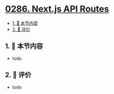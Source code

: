 # [0286. Next.js API Routes](https://github.com/tnotesjs/TNotes.react/tree/main/notes/0286.%20Next.js%20API%20Routes)

<!-- region:toc -->

- [1. 🎯 本节内容](#1--本节内容)
- [2. 🫧 评价](#2--评价)

<!-- endregion:toc -->

## 1. 🎯 本节内容

- todo

## 2. 🫧 评价

- todo

